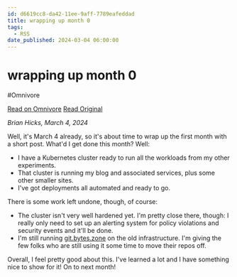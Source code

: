 ```yaml
---
id: d6619cc8-da42-11ee-9aff-7789eafeddad
title: wrapping up month 0
tags:
  - RSS
date_published: 2024-03-04 06:00:00
---
```


# wrapping up month 0
#Omnivore

[Read on Omnivore](https://omnivore.app/me/wrapping-up-month-0-18e0a426db1)
[Read Original](https://bytes.zone/micro/thing-a-month-02-09/)



_Brian Hicks, March 4, 2024_

Well, it&#39;s March 4 already, so it&#39;s about time to wrap up the first month with a short post. What&#39;d I get done this month? Well:

* I have a Kubernetes cluster ready to run all the workloads from my other experiments.
* That cluster is running my blog and associated services, plus some other smaller sites.
* I&#39;ve got deployments all automated and ready to go.

There is some work left undone, though, of course:

* The cluster isn&#39;t very well hardened yet. I&#39;m pretty close there, though: I really only need to set up an alerting system for policy violations and security events and it&#39;ll be done.
* I&#39;m still running [git.bytes.zone](https:&#x2F;&#x2F;git.bytes.zone&#x2F;) on the old infrastructure. I&#39;m giving the few folks who are still using it some time to move their repos off.

Overall, I feel pretty good about this. I&#39;ve learned a lot and I have something nice to show for it! On to next month!